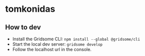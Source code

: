 # tomkonidas

## How to dev
* Install the Gridsome CLI: `npm install --global @gridsome/cli`
* Start the local dev server: `gridsome develop`
* Follow the localhost url in the console.